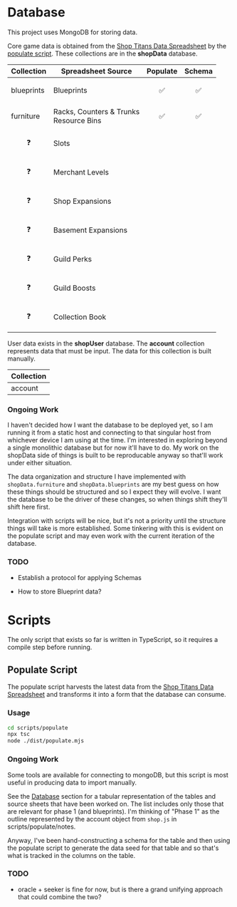 # Database

This project uses MongoDB for storing data.

Core game data is obtained from the [Shop Titans Data Spreadsheet](https://docs.google.com/spreadsheets/d/1WLa7X8h3O0-aGKxeAlCL7bnN8-FhGd3t7pz2RCzSg8c) by the [populate script](#populate-script). These collections are in the **shopData** database.

| Collection                                             | Spreadsheet Source                            | Populate                                                       | Schema                                                         |
| ------------------------------------------------------ | --------------------------------------------- | -------------------------------------------------------------- | -------------------------------------------------------------- |
| blueprints                                             | Blueprints                                    | <center><p align = "center"> :white_check_mark: </p> </center> | <center><p align = "center"> :white_check_mark: </p> </center> |
| furniture                                              | Racks, Counters & Trunks <br /> Resource Bins | <center><p align = "center"> :white_check_mark: </p> </center> | <center><p align = "center"> :white_check_mark: </p> </center> |
| <center><p align = "center"> :question: </p> </center> | Slots                                         |
| <center><p align = "center"> :question: </p> </center> | Merchant Levels                               |
| <center><p align = "center"> :question: </p> </center> | Shop Expansions                               |
| <center><p align = "center"> :question: </p> </center> | Basement Expansions                           |
| <center><p align = "center"> :question: </p> </center> | Guild Perks                                   |
| <center><p align = "center"> :question: </p> </center> | Guild Boosts                                  |
| <center><p align = "center"> :question: </p> </center> | Collection Book                               |

User data exists in the **shopUser** database. The **account** collection represents data that must be input. The data for this collection is built manually.

| Collection |
| ---------- |
| account    |

### Ongoing Work

I haven't decided how I want the database to be deployed yet, so I am running it from a static host and connecting to that singular host from whichever device I am using at the time. I'm interested in exploring beyond a single monolithic database but for now it'll have to do. My work on the shopData side of things is built to be reproducable anyway so that'll work under either situation.

The data organization and structure I have implemented with `shopData.furniture` and `shopData.blueprints` are my best guess on how these things should be structured and so I expect they will evolve. I want the database to be the driver of these changes, so when things shift they'll shift here first.

Integration with scripts will be nice, but it's not a priority until the structure things will take is more established. Some tinkering with this is evident on the populate script and may even work with the current iteration of the database.

### TODO

- Establish a protocol for applying Schemas

- How to store Blueprint data?

# Scripts

The only script that exists so far is written in TypeScript, so it requires a compile step before running.

## Populate Script

The populate script harvests the latest data from the [Shop Titans Data Spreadsheet](https://docs.google.com/spreadsheets/d/1WLa7X8h3O0-aGKxeAlCL7bnN8-FhGd3t7pz2RCzSg8c) and transforms it into a form that the database can consume.

### Usage

```bash
cd scripts/populate
npx tsc
node ./dist/populate.mjs
```

### Ongoing Work

Some tools are available for connecting to mongoDB, but this script is most useful in producing data to import manually.

See the [Database](#database) section for a tabular representation of the tables and source sheets that have been worked on. The list includes only those that are relevant for phase 1 (and blueprints). I'm thinking of "Phase 1" as the outline represented by the account object from `shop.js` in scripts/populate/notes.

Anyway, I've been hand-constructing a schema for the table and then using the populate script to generate the data seed for that table and so that's what is tracked in the columns on the table.

### TODO

- oracle + seeker is fine for now, but is there a grand unifying approach that could combine the two?
